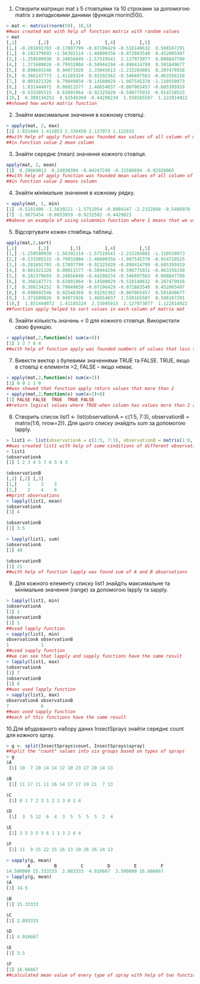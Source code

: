 
1. Створити матрицю mat з 5 стовпцями та 10 строками за допомогою
matrix з випадковими даними (функція rnorm(50)).

```R
> mat <- matrix(rnorm(50), 10,5)
##was created mat with help of function matrix with random values
> mat
[,1]        [,2]        [,3]         [,4]         [,5]
[1,] -0.281691703 -0.17807799 -0.07196429 -0.518140632  0.508167291
[2,]  0.182379693 -1.56392114 -1.48600356 -0.072883540  0.452065497
[3,] -1.259509930  0.24656849 -1.57519541  2.127973077  0.008847789
[4,]  1.371689826 -0.79932004 -0.50944294 -0.898414709  0.501849677
[5,]  0.898691546  0.94971926  2.33045013 -2.215284801  0.207479918
[6,]  0.366147773  1.41185324  0.93292362 -0.546697563 -0.463356150
[7,]  0.001921326  0.79049850 -0.14580029 -1.987545370 -1.110550973
[8,]  1.831444072  0.08011577  1.46654037 -0.007065457 -0.605395919
[9,] -0.533305515  0.63091964 -0.92325020 -0.590775931 -0.914728525
[10,]  0.389134252  0.92548369 -0.44298234  1.550165507  1.122814922
##showed how works matrix function
```

2. Знайти максимальне значення в кожному стовпці.

```R
> apply(mat, 2, max)
[1] 1.831444 1.411853 2.330450 2.127973 1.122815
##with help of apply function was founded max values of all column of matrix mat
##in function value 2 mean column
```
3. Знайти середнє (mean) значення кожного стовпця.
```R
apply(mat, 2, mean)
[1]  0.29669013  0.24938394 -0.04247249 -0.31586694 -0.02928065
##with help of apply function was founded mean values of all column of matrix mat
##in function value 2 means column
```
4. Знайти мінімальне значення в кожному рядку.
```R
> apply(mat, 1, min)
[1] -0.5181406 -1.5639211 -1.5751954 -0.8984147 -2.2152848 -0.5466976
[7] -1.9875454 -0.6053959 -0.9232502 -0.4429823
##above an example of using columnmin function where 1 means that we use rows of matrix
```
5. Відсортувати кожен стовбець таблиці.
```R
apply(mat,2,sort)
[,1]        [,2]        [,3]         [,4]         [,5]
[1,] -1.259509930 -1.56392114 -1.57519541 -2.215284801 -1.110550973
[2,] -0.533305515 -0.79932004 -1.48600356 -1.987545370 -0.914728525
[3,] -0.281691703 -0.17807799 -0.92325020 -0.898414709 -0.605395919
[4,]  0.001921326  0.08011577 -0.50944294 -0.590775931 -0.463356150
[5,]  0.182379693  0.24656849 -0.44298234 -0.546697563  0.008847789
[6,]  0.366147773  0.63091964 -0.14580029 -0.518140632  0.207479918
[7,]  0.389134252  0.79049850 -0.07196429 -0.072883540  0.452065497
[8,]  0.898691546  0.92548369  0.93292362 -0.007065457  0.501849677
[9,]  1.371689826  0.94971926  1.46654037  1.550165507  0.508167291
[10,]  1.831444072  1.41185324  2.33045013  2.127973077  1.122814922
##function apply helped to sort values in each column of matrix mat
```
6. Знайти кількість значень < 0 для кожного стовпця. Використати свою
функцію.
```R
> apply(mat,2,function(x) sum(x<0))
[1] 3 3 7 8 4
##with help of function apply was founded numbers of values that less than zero
```
7. Вивести вектор з булевими значеннями TRUE та FALSE. TRUE, якщо в
стовпці є елементи >2, FALSE – якщо немає.
```R
> apply(mat,2,function(x) sum(x>2))
[1] 0 0 1 1 0
##was showed that function apply return values that more than 2
> apply(mat,2,function(x) sum(x>2)>0)
[1] FALSE FALSE  TRUE  TRUE FALSE
##return logical values where TRUE-when column has values more than 2 and FALSE- when column doesn't consist values that more than 2
```
8. Створить список list1 <- list(observationA = c(1:5, 7:3), observationB = matrix(1:6, nrow=2)). Для цього списку знайдіть sum за допомогою lapply.
```R
> list1 <- list(observationA = c(1:5, 7:3), observationB = matrix(1:6, nrow=2))
##was created list1 with help of some cinditions of different observations
> list1
$observationA
[1] 1 2 3 4 5 7 6 5 4 3

$observationB
[,1] [,2] [,3]
[1,]    1    3    5
[2,]    2    4    6
##print observations
> lapply(list1, mean)
$observationA
[1] 4

$observationB
[1] 3.5

> lapply(list1, sum)
$observationA
[1] 40

$observationB
[1] 21
##with help of function lapply was found sum of A and B observations
```
9. Для кожного елементу списку list1 знайдіть максимальне та мінімальне
значення (range) за допомогою lapply та sapply.
```R
> lapply(list1, min)
$observationA
[1] 1
$observationB
[1] 1
##used lapply function
> sapply(list1, min)
observationA observationB 
1            1 
##used sapply function
##we can see that lapply and sapply functions have the same result
> lapply(list1, max)
$observationA
[1] 7
$observationB
[1] 6
##was used lapply function
> sapply(list1, max)
observationA observationB 
7            6 
##was used sapply function
##each of this functions have the same result
```
10.Для вбудованого набору даних InsectSprays знайти середнє count для
кожного spray.
```R
> g <- split(InsectSprays$count, InsectSprays$spray)
##split the "count" values into six groups based on types of sprays
> g
$A
 [1] 10  7 20 14 14 12 10 23 17 20 14 13

$B
 [1] 11 17 21 11 16 14 17 17 19 21  7 13

$C
 [1] 0 1 7 2 3 1 2 1 3 0 1 4

$D
 [1]  3  5 12  6  4  3  5  5  5  5  2  4

$E
 [1] 3 5 3 5 3 6 1 1 3 2 6 4

$F
 [1] 11  9 15 22 15 16 13 10 26 26 24 13

> sapply(g, mean)
        A         B         C         D         E         F 
14.500000 15.333333  2.083333  4.916667  3.500000 16.666667 
> lapply(g, mean)
$A
[1] 14.5

$B
[1] 15.33333

$C
[1] 2.083333

$D
[1] 4.916667

$E
[1] 3.5

$F
[1] 16.66667
##calculated mean value of every type of spray with help of two functions:sapply and apply that have the same result
```
